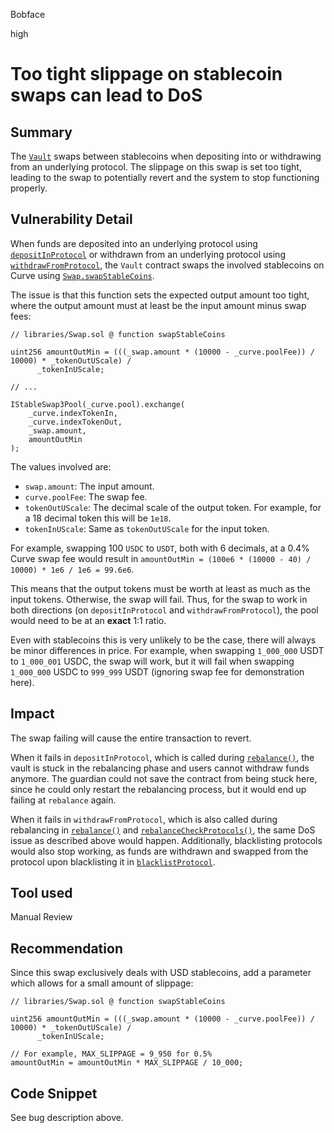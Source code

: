 Bobface

high

# Too tight slippage on stablecoin swaps can lead to DoS

## Summary
The [`Vault`](https://github.com/sherlock-audit/2023-01-derby/blob/main/derby-yield-optimiser/contracts/Vault.sol#L15) swaps between stablecoins when depositing into or withdrawing from an underlying protocol. The slippage on this swap is set too tight, leading to the swap to potentially revert and the system to stop functioning properly. 

## Vulnerability Detail
When funds are deposited into an underlying protocol using [`depositInProtocol`](https://github.com/sherlock-audit/2023-01-derby/blob/main/derby-yield-optimiser/contracts/Vault.sol#L282) or withdrawn from an underlying protocol using [`withdrawFromProtocol`](https://github.com/sherlock-audit/2023-01-derby/blob/main/derby-yield-optimiser/contracts/Vault.sol#L307), the `Vault` contract swaps the involved stablecoins on Curve using [`Swap.swapStableCoins`](https://github.com/sherlock-audit/2023-01-derby/blob/main/derby-yield-optimiser/contracts/libraries/Swap.sol#L36). 

The issue is that this function sets the expected output amount too tight, where the output amount must at least be the input amount minus swap fees:
```solidity
// libraries/Swap.sol @ function swapStableCoins

uint256 amountOutMin = (((_swap.amount * (10000 - _curve.poolFee)) / 10000) * _tokenOutUScale) /
      _tokenInUScale;

// ...

IStableSwap3Pool(_curve.pool).exchange(
    _curve.indexTokenIn,
    _curve.indexTokenOut,
    _swap.amount,
    amountOutMin
);
```

The values involved are:
- `swap.amount`: The input amount.
- `curve.poolFee`: The swap fee.
- `tokenOutUScale`: The decimal scale of the output token. For example, for a 18 decimal token this will be `1e18`.
- `tokenInUScale`: Same as `tokenOutUScale` for the input token.

For example, swapping 100 `USDC` to `USDT`, both with 6 decimals, at a 0.4% Curve swap fee would result in `amountOutMin = (100e6 * (10000 - 40) / 10000) * 1e6 / 1e6 = 99.6e6`.

This means that the output tokens must be worth at least as much as the input tokens. Otherwise, the swap will fail. Thus, for the swap to work in both directions (on `depositInProtocol` and `withdrawFromProtocol`), the pool would need to be at an **exact** 1:1 ratio.

Even with stablecoins this is very unlikely to be the case, there will always be minor differences in price. For example, when swapping `1_000_000` USDT to `1_000_001` USDC, the swap will work, but it will fail when swapping `1_000_000` USDC to `999_999` USDT (ignoring swap fee for demonstration here). 


## Impact
The swap failing will cause the entire transaction to revert.

When it fails in `depositInProtocol`, which is called during [`rebalance()`](https://github.com/sherlock-audit/2023-01-derby/blob/main/derby-yield-optimiser/contracts/Vault.sol#L147), the vault is stuck in the rebalancing phase and users cannot withdraw funds anymore. The guardian could not save the contract from being stuck here, since he could only restart the rebalancing process, but it would end up failing at `rebalance` again.

When it fails in `withdrawFromProtocol`, which is also called during rebalancing in [`rebalance()`](https://github.com/sherlock-audit/2023-01-derby/blob/main/derby-yield-optimiser/contracts/Vault.sol#L150) and [`rebalanceCheckProtocols()`](https://github.com/sherlock-audit/2023-01-derby/blob/main/derby-yield-optimiser/contracts/Vault.sol#L199), the same DoS issue as described above would happen. Additionally, blacklisting protocols would also stop working, as funds are withdrawn and swapped from the protocol upon blacklisting it in [`blacklistProtocol`](https://github.com/sherlock-audit/2023-01-derby/blob/main/derby-yield-optimiser/contracts/Vault.sol#L477).

## Tool used

Manual Review

## Recommendation
Since this swap exclusively deals with USD stablecoins, add a parameter which allows for a small amount of slippage:
```solidity
// libraries/Swap.sol @ function swapStableCoins

uint256 amountOutMin = (((_swap.amount * (10000 - _curve.poolFee)) / 10000) * _tokenOutUScale) /
      _tokenInUScale;

// For example, MAX_SLIPPAGE = 9_950 for 0.5%
amountOutMin = amountOutMin * MAX_SLIPPAGE / 10_000;
```


## Code Snippet
See bug description above.